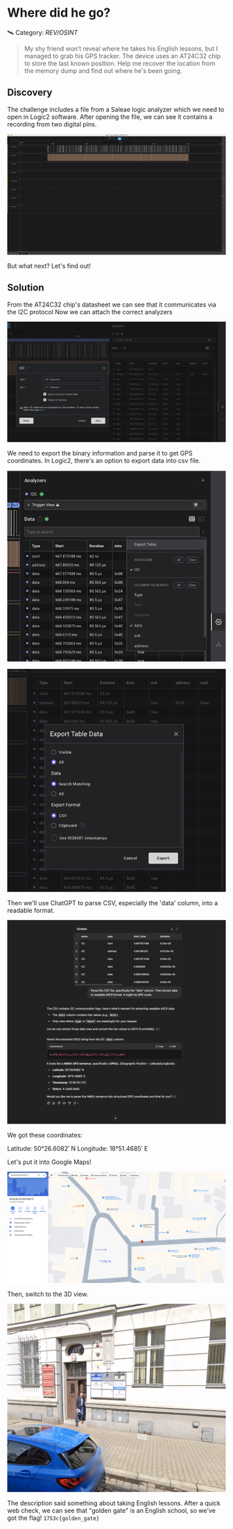 # Where did he go?

🛰 Category: _REV/OSINT_

> My shy friend won’t reveal where he takes his English lessons, but I managed to grab his GPS tracker. The device uses an AT24C32 chip to store the last known position. Help me recover the location from the memory dump and find out where he's been going.

## Discovery

The challenge includes a file from a Saleae logic analyzer which we need to open in Logic2 software.
After opening the file, we can see it contains a recording from two digital pins.

![alt text](saleae_logic.png)

But what next? Let's find out!

## Solution

From the AT24C32 chip's datasheet we can see that it communicates via the I2C protocol
Now we can attach the correct analyzers

![alt text](analyzers.png)

We need to export the binary information and parse it to get GPS coordinates.
In Logic2, there's an option to export data into csv file.

![alt text](exportOne.png)

![alt text](exportTwo.png)

Then we'll use ChatGPT to parse CSV, especially the 'data' column, into a readable format.

![alt text](chatgpt.png)

We got these coordinates:

Latitude: 50°26.6082′ N
Longitude: 18°51.4685′ E

Let's put it into Google Maps!

![alt text](maps.png)

Then, switch to the 3D view.

![alt text](3dview.png)

The description said something about taking English lessons. After a quick web check, we can see that "golden gate" is an English school, so we've got the flag! `1753c{golden_gate}`